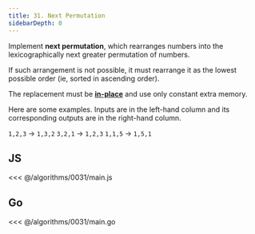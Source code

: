 ```yaml
---
title: 31. Next Permutation
sidebarDepth: 0
---
```


Implement **next permutation**, which rearranges numbers into the lexicographically next greater permutation of numbers.

If such arrangement is not possible, it must rearrange it as the lowest possible order (ie, sorted in ascending order).

The replacement must be **[in-place](http://en.wikipedia.org/wiki/In-place_algorithm)** and use only constant extra memory.

Here are some examples. Inputs are in the left-hand column and its corresponding outputs are in the right-hand column.

`1,2,3` → `1,3,2`
`3,2,1` → `1,2,3`
`1,1,5` → `1,5,1`

## JS

<<< @/algorithms/0031/main.js

## Go

<<< @/algorithms/0031/main.go

